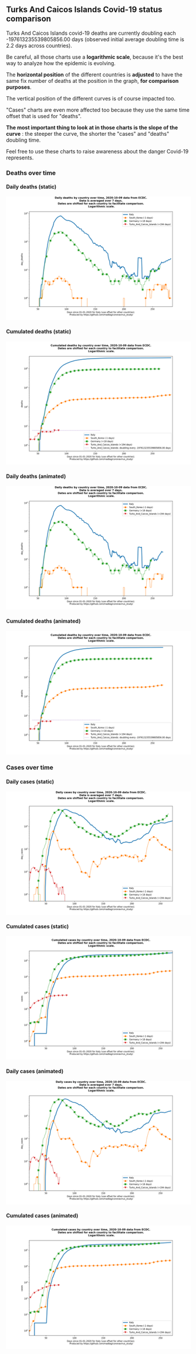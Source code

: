 ## Turks And Caicos Islands Covid-19 status comparison 

Turks And Caicos Islands covid-19 deaths are currently doubling each -197613235539805856.00 days (observed initial average doubling time is 2.2 days across countries).



Be careful, all those charts use a **logarithmic scale**, because it's the best way to analyze how the epidemic is evolving.
 
The **horizontal position** of the different countries is **adjusted** to have the same fix number of deaths at the position in the graph, **for comparison purposes**.

The vertical position of the different curves is of course impacted too.

"Cases" charts are even more affected too because they use the same time offset that is used for "deaths".

**The most important thing to look at in those charts is the slope of the curve** : the steeper the curve, the shorter the "cases" and "deaths" doubling time.

Feel free to use these charts to raise awareness about the danger Covid-19 represents. 


 
### Deaths over time
 
#### Daily deaths (static)
![Turks And Caicos Islands covid-19 daily deaths static chart](https://raw.githubusercontent.com/madlag/coronavirus_study/master/notebooks/graphs/2020-10-09/countries/Turks_And_Caicos_Islands/2020-10-09_Turks_And_Caicos_Islands_day_deaths.png "Turks And Caicos Islands covid-19 day_deaths static chart")   
 
#### Cumulated deaths (static)
![Turks And Caicos Islands covid-19 cumulated deaths static chart](https://raw.githubusercontent.com/madlag/coronavirus_study/master/notebooks/graphs/2020-10-09/countries/Turks_And_Caicos_Islands/2020-10-09_Turks_And_Caicos_Islands_deaths.png "Turks And Caicos Islands covid-19 deaths static chart")   
 
#### Daily deaths (animated)
![Turks And Caicos Islands covid-19 daily deaths animated chart](https://raw.githubusercontent.com/madlag/coronavirus_study/master/notebooks/graphs/2020-10-09/countries/Turks_And_Caicos_Islands/2020-10-09_Turks_And_Caicos_Islands_day_deaths.gif "Turks And Caicos Islands covid-19 day_deaths animated chart")   
 
#### Cumulated deaths (animated)
![Turks And Caicos Islands covid-19 cumulated deaths animated chart](https://raw.githubusercontent.com/madlag/coronavirus_study/master/notebooks/graphs/2020-10-09/countries/Turks_And_Caicos_Islands/2020-10-09_Turks_And_Caicos_Islands_deaths.gif "Turks And Caicos Islands covid-19 deaths animated chart")   

 
### Cases over time
 
#### Daily cases (static)
![Turks And Caicos Islands covid-19 daily cases static chart](https://raw.githubusercontent.com/madlag/coronavirus_study/master/notebooks/graphs/2020-10-09/countries/Turks_And_Caicos_Islands/2020-10-09_Turks_And_Caicos_Islands_day_cases.png "Turks And Caicos Islands covid-19 day_cases static chart")   
 
#### Cumulated cases (static)
![Turks And Caicos Islands covid-19 cumulated cases static chart](https://raw.githubusercontent.com/madlag/coronavirus_study/master/notebooks/graphs/2020-10-09/countries/Turks_And_Caicos_Islands/2020-10-09_Turks_And_Caicos_Islands_cases.png "Turks And Caicos Islands covid-19 cases static chart")   
 
#### Daily cases (animated)
![Turks And Caicos Islands covid-19 daily cases animated chart](https://raw.githubusercontent.com/madlag/coronavirus_study/master/notebooks/graphs/2020-10-09/countries/Turks_And_Caicos_Islands/2020-10-09_Turks_And_Caicos_Islands_day_cases.gif "Turks And Caicos Islands covid-19 day_cases animated chart")   
 
#### Cumulated cases (animated)
![Turks And Caicos Islands covid-19 cumulated cases animated chart](https://raw.githubusercontent.com/madlag/coronavirus_study/master/notebooks/graphs/2020-10-09/countries/Turks_And_Caicos_Islands/2020-10-09_Turks_And_Caicos_Islands_cases.gif "Turks And Caicos Islands covid-19 cases animated chart")   

